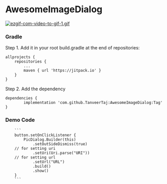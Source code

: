 # AwesomeImageDialog

[![ezgif-com-video-to-gif-1.gif](https://i.postimg.cc/VNqqL7m3/ezgif-com-video-to-gif-1.gif)](https://postimg.cc/3yw4tFyB)

### Gradle
Step 1. Add it in your root build.gradle at the end of repositories:

	allprojects {
		repositories {
			...
			maven { url 'https://jitpack.io' }
		}
	}
  
  
Step 2. Add the dependency

	dependencies {
	        implementation 'com.github.TanveerTaj:AwesomeImageDialog:Tag'
	}

### Demo Code
        ```
        button.setOnClickListener {
            PicDialog.Builder(this)
                .setOutSideDismiss(true)
        // for setting uri
                .setUri(Uri.parse("URI"))
        // for setting url               
                .setUrl("URL")
                .build()
                .show()
        }
        ```
